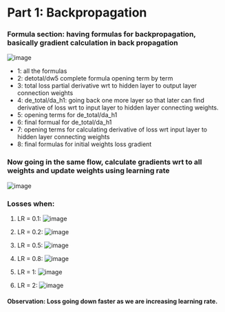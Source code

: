 # Part 1: Backpropagation

### Formula section: having formulas for backpropagation, basically gradient calculation in back propagation

![image](https://github.com/jaiyesh/tsai-era/assets/64524945/3f4f00e6-25fe-46c5-9311-a6051d82bf52)

  - 1: all the formulas
  - 2: detotal/dw5 complete formula opening term by term
  - 3: total loss partial derivative wrt to hidden layer to output layer connection weights
  - 4: de_total/da_h1: going back one more layer so that later can find derivative of loss wrt to input layer to hidden layer connecting weights.
  - 5: opening terms for de_total/da_h1
  - 6: final formual for de_total/da_h1
  - 7: opening terms for calculating derivative of loss wrt input layer to hidden layer connecting weights
  - 8: final formulas for initial weights loss gradient

### Now going in the same flow, calculate gradients wrt to all weights and update weights using learning rate
![image](https://github.com/jaiyesh/tsai-era/assets/64524945/f67ad11f-c213-42ac-be01-1f980c5af051)


### Losses when:
1. LR = 0.1: 
![image](https://github.com/jaiyesh/tsai-era/assets/64524945/a9eaf0a5-2ff3-43b5-bf7a-80710466fd89)

2. LR = 0.2:
![image](https://github.com/jaiyesh/tsai-era/assets/64524945/100263f6-99e3-4982-9a4a-8991aa511baa)

3. LR = 0.5:
![image](https://github.com/jaiyesh/tsai-era/assets/64524945/5d588bba-23d8-4a2e-908c-efd1f752c76f)

4. LR = 0.8:
![image](https://github.com/jaiyesh/tsai-era/assets/64524945/3f58cb7c-09d6-4cee-b25e-4cfea10e4ec4)

5. LR = 1:
![image](https://github.com/jaiyesh/tsai-era/assets/64524945/89adb12c-6a7f-4210-b914-0fef876f7a96)

6. LR = 2:
![image](https://github.com/jaiyesh/tsai-era/assets/64524945/7974ecf0-17f5-40b9-bba6-7ab309d06052)

#### Observation: Loss going down faster as we are increasing learning rate.
